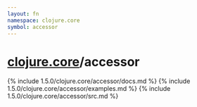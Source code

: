 ```yaml
---
layout: fn
namespace: clojure.core
symbol: accessor
---
```


# [clojure.core](../)/accessor

{% include 1.5.0/clojure.core/accessor/docs.md %}
{% include 1.5.0/clojure.core/accessor/examples.md %}
{% include 1.5.0/clojure.core/accessor/src.md %}

